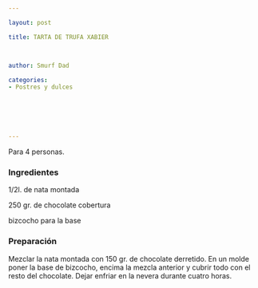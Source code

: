 ```yaml
---

layout: post

title: TARTA DE TRUFA XABIER



author: Smurf Dad

categories:
- Postres y dulces






---
```


Para 4 personas.

<h3>Ingredientes</h3>

1/2l. de nata montada

250 gr. de chocolate cobertura

bizcocho para la base

<h3>Preparación</h3>

Mezclar la nata montada con 150 gr. de chocolate derretido. En un molde poner la base de bizcocho, encima la mezcla anterior y cubrir todo con el resto del chocolate. Dejar enfriar en la nevera durante cuatro horas.